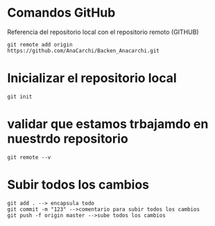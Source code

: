 # Comandos GitHub
Referencia del repositorio local con el repositorio remoto  (GITHUB)
````
git remote add origin https://github.com/AnaCarchi/Backen_Anacarchi.git
````
# Inicializar el repositorio local
```
git init
```
# validar que estamos trbajamdo en nuestrdo repositorio
```
git remote --v
```
# Subir todos los cambios
```
git add . --> encapsula todo 
git commit -m "123" -->comentario para subir todos los cambios
git push -f origin master -->sube todos los cambios
```
